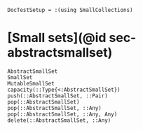 ```@meta
DocTestSetup = :(using SmallCollections)
```

# [Small sets](@id sec-abstractsmallset)

```@docs
AbstractSmallSet
SmallSet
MutableSmallSet
capacity(::Type{<:AbstractSmallSet})
push(::AbstractSmallSet, ::Pair)
pop(::AbstractSmallSet)
pop(::AbstractSmallSet, ::Any)
pop(::AbstractSmallSet, ::Any, Any)
delete(::AbstractSmallSet, ::Any)
```
